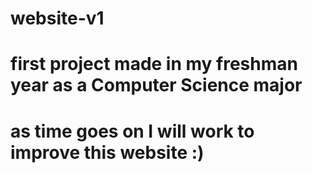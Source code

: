# website-v1
# first project made in my freshman year as a Computer Science major
# as time goes on I will work to improve this website :)
